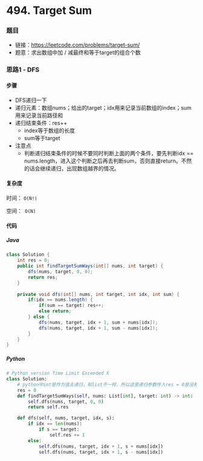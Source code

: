 # 494. Target Sum

### 题目

- 链接：https://leetcode.com/problems/target-sum/
- 题意：求出数组中加 / 减最终和等于target的组合个数



### 思路1 - DFS

#### 步骤

- DFS递归一下
- 递归元素：数组nums；给出的target；idx用来记录当前数组的index；sum用来记录当前路径和
- 递归结束条件：res++
  - index等于数组的长度
  - sum等于target
- 注意点
  - 判断递归结束条件的时候不要同时判断上面的两个条件，要先判断idx == nums.length，进入这个判断之后再去判断sum，否则直接return。不然的话会继续递归，出现数组越界的情况。



#### 复杂度

时间： `O(N!)`

空间：` O(N)`



#### 代码

##### Java

```java
class Solution {
    int res = 0;
    public int findTargetSumWays(int[] nums, int target) {
        dfs(nums, target, 0, 0);
        return res;
    }
    
    private void dfs(int[] nums, int target, int idx, int sum) {
        if(idx == nums.length) {
            if(sum == target) res++;
            else return;
        } else {
            dfs(nums, target, idx + 1, sum + nums[idx]);
            dfs(nums, target, idx + 1, sum - nums[idx]); 
        }
    }
}
```



##### Python

```python
# Python version Time Limit Exceeded X
class Solution:
    # python中int是作为值去递归，和list不一样，所以这里递归参数传入res = 0是没有效的
    res = 0
    def findTargetSumWays(self, nums: List[int], target: int) -> int:
        self.dfs(nums, target, 0, 0)
        return self.res

    def dfs(self, nums, target, idx, s):
        if idx == len(nums):
            if s == target:
                self.res += 1
        else:
            self.dfs(nums, target, idx + 1, s + nums[idx])
            self.dfs(nums, target, idx + 1, s - nums[idx])
```

